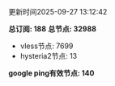 更新时间2025-09-27 13:12:42

**总订阅: 188**
**总节点: 32988**
- vless节点: 7699
- hysteria2节点: 13

**google ping有效节点: 140**
